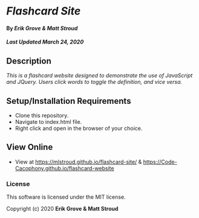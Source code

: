 # _Flashcard Site_

#### By _**Erik Grove & Matt Stroud**_
##### _Last Updated March 24, 2020_

## Description

_This is a flashcard website designed to demonstrate the use of JavaScript and JQuery._
_Users click words to toggle the definition, and vice versa._

## Setup/Installation Requirements

* Clone this repository.
* Navigate to index.html file.
* Right click and open in the browser of your choice.

## View Online

* View at https://mlstroud.github.io/flashcard-site/ & https://Code-Cacophony.github.io/flashcard-website

### License

This software is licensed under the MIT license.

Copyright (c) 2020 **Erik Grove & Matt Stroud**